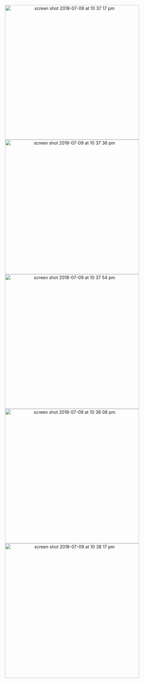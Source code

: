 <p align="center">
  
<img width="432" height=”600” alt="screen shot 2018-07-09 at 10 37 17 pm" src="https://user-images.githubusercontent.com/41017424/42487929-d1279f4a-83c8-11e8-93e3-2a2c0567a39e.png">

<img width="432" height=”600” alt="screen shot 2018-07-09 at 10 37 36 pm" src="https://user-images.githubusercontent.com/41017424/42487931-d2a86fb6-83c8-11e8-9178-1de9dacf19e4.png">

<img width="432" height=”600” alt="screen shot 2018-07-09 at 10 37 54 pm" src="https://user-images.githubusercontent.com/41017424/42487933-d4e11b3e-83c8-11e8-8898-be0b85b5a92a.png">

<img width="432" height=”600” alt="screen shot 2018-07-09 at 10 38 08 pm" src="https://user-images.githubusercontent.com/41017424/42487937-d6882d60-83c8-11e8-87db-4133d5a4aa12.png">

<img width="432" height=”600” alt="screen shot 2018-07-09 at 10 38 17 pm" src="https://user-images.githubusercontent.com/41017424/42487939-d81cfc46-83c8-11e8-9ccd-76b36b213f7a.png">

</p>







